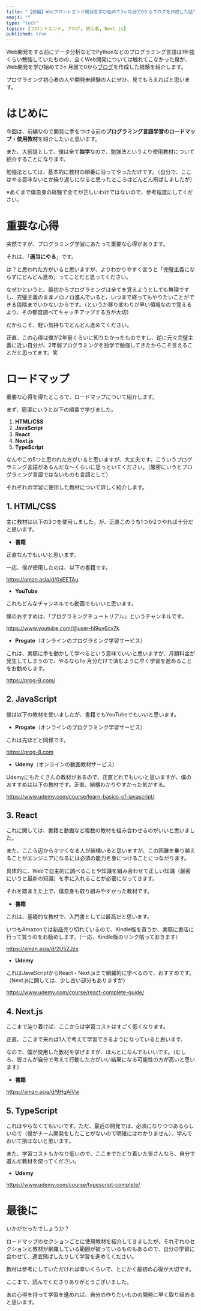 ```yaml
---
title: "【前編】Webフロントエンド開発を学び始めて3ヶ月弱で0からブログを作成した話"
emoji: ""
type: "tech"
topics: [フロントエンド, ブログ, 初心者, Next.js]
published: true
---
```

Web開発をする前にデータ分析などでPythonなどのプログラミング言語は1年強くらい勉強していたものの、全くWeb開発については触れてこなかった僕が、Web開発を学び始めて3ヶ月弱で0から[ブログ](https://ribrary.uk)を作成した経験を紹介します。

プログラミング初心者の人や開発未経験の人にぜひ、見てもらえればと思います。

# はじめに

今回は、前編なので開発に手をつける前の**プログラミング言語学習のロードマップ・使用教材**を紹介したいと思います。

また、大前提として、僕は全て**独学**なので、勉強法というより使用教材について紹介することになります。

勉強法としては、基本的に教材の順番に沿ってやっただけです。（自分で、ここはやる意味ないとか繰り返しになると思ったところはどんどん飛ばしましたが）

※あくまで僕自身の経験で全てが正しいわけではないので、参考程度にしてください。

# 重要な心得

突然ですが、プログラミング学習にあたって重要な心得があります。

それは、「**適当にやる**」です。

は？と思われた方がいると思いますが、よりわかりやすく言うと「完璧主義にならずにどんどん進め」ってことだと思ってください。

なぜかというと、最初からプログラミングは全てを覚えようとしても無理ですし、完璧主義のままノロノロ進んでいると、いつまで経ってもやりたいことができる段階までいかないからです。（というか移り変わりが早い領域なので覚えるより、その都度調べてキャッチアップする方が大切）

だからこそ、軽い気持ちでどんどん進めてください。

正直、この心得は僕が2年前くらいに知りたかったものですし、逆に元々完璧主義に近い自分が、2年弱プログラミングを独学で勉強してきたからこそ言えることだと思ってます。笑

# ロードマップ

重要な心得を得たところで、ロードマップについて紹介します。

まず、簡潔にいうと以下の順番で学びました。

1. **HTML/CSS**
2. **JavaScript**
3. **React**
4. **Next.js**
5. **TypeScript**

なんやこの5つと思われた方がいると思いますが、大丈夫です。こういうプログラミング言語があるんだな〜くらいに思っといてください。（厳密にいうとプログラミング言語ではないものも言語として）

それぞれの学習に使用した教材について詳しく紹介します。

## 1. HTML/CSS

主に教材は以下の3つを使用しました。が、正直このうち1つか2つやれば十分だと思います。

- **書籍**

正直なんでもいいと思います。

一応、僕が使用したのは、以下の書籍です。

https://amzn.asia/d/0xEETAu

- **YouTube**

これもどんなチャンネルでも動画でもいいと思います。

僕のおすすめは、「プログラミングチュートリアル」というチャンネルです。

https://www.youtube.com/@user-hl9uv6cv7k

- **Progate**（オンラインのプログラミング学習サービス）

これは、実際に手を動かして学べるという意味でいいと思いますが、月額料金が発生してしまうので、やるなら1ヶ月分だけで済むように早く学習を進めることをお勧めします。

https://prog-8.com/

## 2. JavaScript

僕は以下の教材を使いましたが、書籍でもYouTubeでもいいと思います。

- **Progate**（オンラインのプログラミング学習サービス）

これは先ほどと同様です。

https://prog-8.com

- **Udemy**（オンラインの動画教材サービス）

Udemyにもたくさんの教材があるので、正直どれでもいいと思いますが、僕のおすすめは以下の教材です。正直、結構わかりやすかった気がする。

https://www.udemy.com/course/learn-basics-of-javascript/

## 3. React

これに関しては、書籍と動画など複数の教材を組み合わせるのがいいと思いました。

また、ここら辺からキツくなる人が結構いると思いますが、この困難を乗り越えることがエンジニアになるには必須の能力を身につけることにつながります。

具体的に、Webで自主的に調べることや知識を組み合わせて正しい知識（厳密にいうと最新の知識）を手に入れることが必要になってきます。

それを踏まえた上で、僕自身も取り組みやすかった教材です。

- **書籍**

これは、基礎的な教材で、入門書としては最高だと思います。

いつもAmazonでは新品売り切れているので、Kindle版を買うか、実際に書店に行って買うのをお勧めします。（一応、Kindle版のリンク貼っておきます）

https://amzn.asia/d/2U5ZJzx

- **Udemy**

これはJavaScriptからReact・Next.jsまで網羅的に学べるので、おすすめです。（Next.jsに関しては、少し古い部分もありますが）

https://www.udemy.com/course/react-complete-guide/

## 4. Next.js

ここまで辿り着けば、ここからは学習コストはすごく低くなります。

正直、ここまで来れば1人で考えて学習できるようになっていると思います。

なので、僕が使用した教材を挙げますが、ほんとになんでもいいです。（むしろ、皆さんが自分で考えて行動した方がいい結果になる可能性の方が高いと思います）

- **書籍**

https://amzn.asia/d/9HgAiVw

## 5. TypeScript

これはやらなくてもいいです。ただ、最近の開発では、必須になりつつあるらしいので（僕がチーム開発をしたことがないので明確にはわかりません）、学んでおいて損はないと思います。

また、学習コストもかなり低いので、ここまでたどり着いた皆さんなら、自分で選んだ教材を使ってください。

- **Udemy**

https://www.udemy.com/course/typescript-complete/

# 最後に

いかがだったでしょうか？

ロードマップのセクションごとに使用教材を紹介してきましたが、それぞれのセクションと教材が網羅している範囲が被っているものもあるので、自分の学習に合わせて、適宜飛ばしたりして学習を進めてください。

教材は参考にしていただければ幸いくらいで、とにかく最初の心得が大切です。

ここまで、読んでくださりありがとうございました。

あの心得を持って学習を進めれば、自分の作りたいものの開発に早く取り組めると思います。